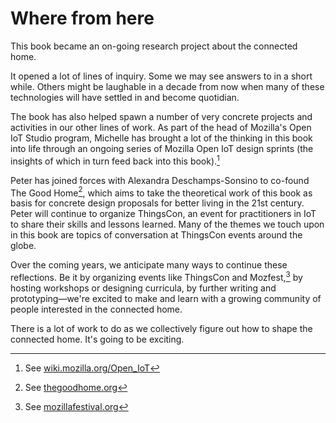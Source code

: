 # Where from here

This book became an on-going research project about the connected home. 

It opened a lot of lines of inquiry. Some we may see answers to in a short while. Others might be laughable in a decade from now when many of these technologies will have settled in and become quotidian.

The book has also helped spawn a number of very concrete projects and activities in our other lines of work. As part of the head of Mozilla's Open IoT Studio program, Michelle has brought a lot of the thinking in this book into life through an ongoing series of Mozilla Open IoT design sprints (the insights of which in turn feed back into this book).[^1] 

Peter has joined forces with Alexandra Deschamps-Sonsino to co-found The Good Home[^2], which aims to take the theoretical work of this book as basis for concrete design proposals for better living in the 21st century. Peter will continue to organize ThingsCon, an event for practitioners in IoT to share their skills and lessons learned. Many of the themes we touch upon in this book are topics of conversation at ThingsCon events around the globe.

Over the coming years, we anticipate many ways to continue these reflections. Be it by organizing events like ThingsCon and Mozfest,[^4] by hosting workshops or designing curricula, by further writing and prototyping—we're excited to make and learn with a growing community of people interested in the connected home. 

There is a lot of work to do as we collectively figure out how to shape the connected home. It's going to be exciting. 

[^1]: See [wiki.mozilla.org/Open_IoT](https://wiki.mozilla.org/Open_IoT)
[^2]: See [thegoodhome.org](http://thegoodhome.org)
[^3]: See [thingscon.com](http://thingscon.com/)
[^4]: See [mozillafestival.org](https://mozillafestival.org/)

